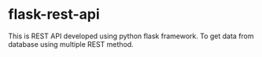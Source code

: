 # flask-rest-api
This is REST API developed using python flask framework. To get data from database using multiple REST method.
